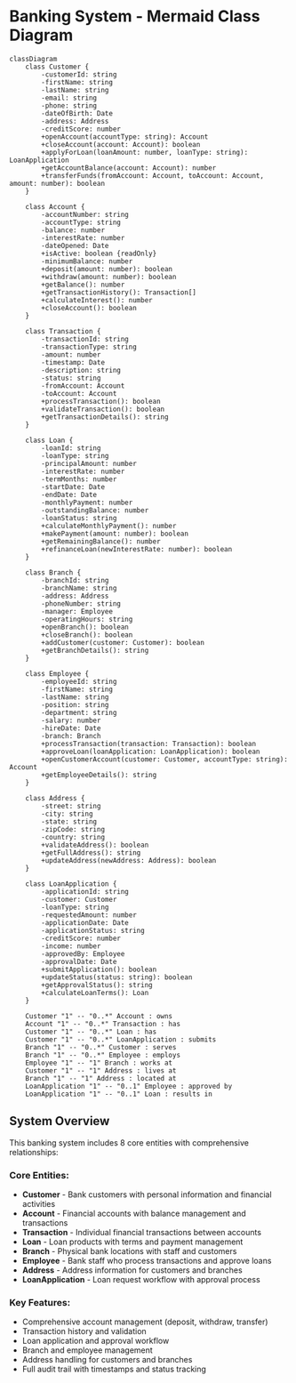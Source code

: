 # Banking System - Mermaid Class Diagram

```mermaid
classDiagram
    class Customer {
        -customerId: string
        -firstName: string
        -lastName: string
        -email: string
        -phone: string
        -dateOfBirth: Date
        -address: Address
        -creditScore: number
        +openAccount(accountType: string): Account
        +closeAccount(account: Account): boolean
        +applyForLoan(loanAmount: number, loanType: string): LoanApplication
        +getAccountBalance(account: Account): number
        +transferFunds(fromAccount: Account, toAccount: Account, amount: number): boolean
    }

    class Account {
        -accountNumber: string
        -accountType: string
        -balance: number
        -interestRate: number
        -dateOpened: Date
        +isActive: boolean {readOnly}
        -minimumBalance: number
        +deposit(amount: number): boolean
        +withdraw(amount: number): boolean
        +getBalance(): number
        +getTransactionHistory(): Transaction[]
        +calculateInterest(): number
        +closeAccount(): boolean
    }

    class Transaction {
        -transactionId: string
        -transactionType: string
        -amount: number
        -timestamp: Date
        -description: string
        -status: string
        -fromAccount: Account
        -toAccount: Account
        +processTransaction(): boolean
        +validateTransaction(): boolean
        +getTransactionDetails(): string
    }

    class Loan {
        -loanId: string
        -loanType: string
        -principalAmount: number
        -interestRate: number
        -termMonths: number
        -startDate: Date
        -endDate: Date
        -monthlyPayment: number
        -outstandingBalance: number
        -loanStatus: string
        +calculateMonthlyPayment(): number
        +makePayment(amount: number): boolean
        +getRemainingBalance(): number
        +refinanceLoan(newInterestRate: number): boolean
    }

    class Branch {
        -branchId: string
        -branchName: string
        -address: Address
        -phoneNumber: string
        -manager: Employee
        -operatingHours: string
        +openBranch(): boolean
        +closeBranch(): boolean
        +addCustomer(customer: Customer): boolean
        +getBranchDetails(): string
    }

    class Employee {
        -employeeId: string
        -firstName: string
        -lastName: string
        -position: string
        -department: string
        -salary: number
        -hireDate: Date
        -branch: Branch
        +processTransaction(transaction: Transaction): boolean
        +approveLoan(loanApplication: LoanApplication): boolean
        +openCustomerAccount(customer: Customer, accountType: string): Account
        +getEmployeeDetails(): string
    }

    class Address {
        -street: string
        -city: string
        -state: string
        -zipCode: string
        -country: string
        +validateAddress(): boolean
        +getFullAddress(): string
        +updateAddress(newAddress: Address): boolean
    }

    class LoanApplication {
        -applicationId: string
        -customer: Customer
        -loanType: string
        -requestedAmount: number
        -applicationDate: Date
        -applicationStatus: string
        -creditScore: number
        -income: number
        -approvedBy: Employee
        -approvalDate: Date
        +submitApplication(): boolean
        +updateStatus(status: string): boolean
        +getApprovalStatus(): string
        +calculateLoanTerms(): Loan
    }

    Customer "1" -- "0..*" Account : owns
    Account "1" -- "0..*" Transaction : has
    Customer "1" -- "0..*" Loan : has
    Customer "1" -- "0..*" LoanApplication : submits
    Branch "1" -- "0..*" Customer : serves
    Branch "1" -- "0..*" Employee : employs
    Employee "1" -- "1" Branch : works at
    Customer "1" -- "1" Address : lives at
    Branch "1" -- "1" Address : located at
    LoanApplication "1" -- "0..1" Employee : approved by
    LoanApplication "1" -- "0..1" Loan : results in
```

## System Overview

This banking system includes 8 core entities with comprehensive relationships:

### Core Entities:

- **Customer** - Bank customers with personal information and financial activities
- **Account** - Financial accounts with balance management and transactions
- **Transaction** - Individual financial transactions between accounts
- **Loan** - Loan products with terms and payment management
- **Branch** - Physical bank locations with staff and customers
- **Employee** - Bank staff who process transactions and approve loans
- **Address** - Address information for customers and branches
- **LoanApplication** - Loan request workflow with approval process

### Key Features:

- Comprehensive account management (deposit, withdraw, transfer)
- Transaction history and validation
- Loan application and approval workflow
- Branch and employee management
- Address handling for customers and branches
- Full audit trail with timestamps and status tracking
